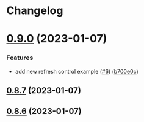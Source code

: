 # Changelog

# [0.9.0](https://github.com/kanelloc/react-native-animated-header-scroll-view/compare/v0.8.7...v0.9.0) (2023-01-07)


### Features

* add new refresh control example ([#6](https://github.com/kanelloc/react-native-animated-header-scroll-view/issues/6)) ([b700e0c](https://github.com/kanelloc/react-native-animated-header-scroll-view/commit/b700e0c068fb18ab128a93dc0387287e3d88e17f))

## [0.8.7](https://github.com/kanelloc/react-native-animated-header-scroll-view/compare/v0.8.6...v0.8.7) (2023-01-07)

## [0.8.6](https://github.com/kanelloc/react-native-animated-header-scroll-view/compare/v0.8.5...v0.8.6) (2023-01-07)